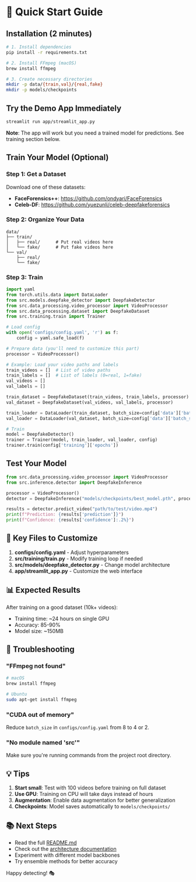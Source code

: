 # 🚀 Quick Start Guide

## Installation (2 minutes)

```bash
# 1. Install dependencies
pip install -r requirements.txt

# 2. Install FFmpeg (macOS)
brew install ffmpeg

# 3. Create necessary directories
mkdir -p data/{train,val}/{real,fake}
mkdir -p models/checkpoints
```

## Try the Demo App Immediately

```bash
streamlit run app/streamlit_app.py
```

**Note**: The app will work but you need a trained model for predictions. See training section below.

## Train Your Model (Optional)

### Step 1: Get a Dataset

Download one of these datasets:
- **FaceForensics++**: https://github.com/ondyari/FaceForensics
- **Celeb-DF**: https://github.com/yuezunli/celeb-deepfakeforensics

### Step 2: Organize Your Data

```
data/
├── train/
│   ├── real/      # Put real videos here
│   └── fake/      # Put fake videos here
└── val/
    ├── real/
    └── fake/
```

### Step 3: Train

```python
import yaml
from torch.utils.data import DataLoader
from src.models.deepfake_detector import DeepfakeDetector
from src.data_processing.video_processor import VideoProcessor
from src.data_processing.dataset import DeepfakeDataset
from src.training.train import Trainer

# Load config
with open('configs/config.yaml', 'r') as f:
    config = yaml.safe_load(f)

# Prepare data (you'll need to customize this part)
processor = VideoProcessor()

# Example: Load your video paths and labels
train_videos = []  # List of video paths
train_labels = []  # List of labels (0=real, 1=fake)
val_videos = []
val_labels = []

train_dataset = DeepfakeDataset(train_videos, train_labels, processor)
val_dataset = DeepfakeDataset(val_videos, val_labels, processor)

train_loader = DataLoader(train_dataset, batch_size=config['data']['batch_size'], shuffle=True)
val_loader = DataLoader(val_dataset, batch_size=config['data']['batch_size'])

# Train
model = DeepfakeDetector()
trainer = Trainer(model, train_loader, val_loader, config)
trainer.train(config['training']['epochs'])
```

## Test Your Model

```python
from src.data_processing.video_processor import VideoProcessor
from src.inference.detector import DeepfakeInference

processor = VideoProcessor()
detector = DeepfakeInference("models/checkpoints/best_model.pth", processor)

results = detector.predict_video("path/to/test/video.mp4")
print(f"Prediction: {results['prediction']}")
print(f"Confidence: {results['confidence']:.2%}")
```

## 🎯 Key Files to Customize

1. **configs/config.yaml** - Adjust hyperparameters
2. **src/training/train.py** - Modify training loop if needed
3. **src/models/deepfake_detector.py** - Change model architecture
4. **app/streamlit_app.py** - Customize the web interface

## 📊 Expected Results

After training on a good dataset (10k+ videos):
- Training time: ~24 hours on single GPU
- Accuracy: 85-90%
- Model size: ~150MB

## 🐛 Troubleshooting

### "FFmpeg not found"
```bash
# macOS
brew install ffmpeg

# Ubuntu
sudo apt-get install ffmpeg
```

### "CUDA out of memory"
Reduce `batch_size` in `configs/config.yaml` from 8 to 4 or 2.

### "No module named 'src'"
Make sure you're running commands from the project root directory.

## 💡 Tips

1. **Start small**: Test with 100 videos before training on full dataset
2. **Use GPU**: Training on CPU will take days instead of hours
3. **Augmentation**: Enable data augmentation for better generalization
4. **Checkpoints**: Model saves automatically to `models/checkpoints/`

## 📚 Next Steps

- Read the full [README.md](README.md)
- Check out the [architecture documentation](README.md#architecture)
- Experiment with different model backbones
- Try ensemble methods for better accuracy

Happy detecting! 🎭
